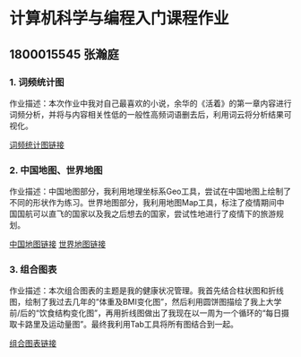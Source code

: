 # 计算机科学与编程入门课程作业
## 1800015545 张瀚庭
### 1. 词频统计图

作业描述：本次作业中我对自己最喜欢的小说，余华的《活着》的第一章内容进行词频分析，并将与内容相关性低的一般性高频词语删去后，利用词云将分析结果可视化。

[词频统计图链接](https://github.com/Hankform/Changhanting.github.io/blob/main/%E6%B4%BB%E7%9D%80%E7%AC%AC%E4%B8%80%E7%AB%A0%20%E8%AF%8D%E4%BA%91.html)

### 2. 中国地图、世界地图

作业描述：中国地图部分，我利用地理坐标系Geo工具，尝试在中国地图上绘制了不同的形状作为练习。世界地图部分，我利用地图Map工具，标注了疫情期间中国国航可以直飞的国家以及我之后想去的国家，尝试性地进行了疫情下的旅游规划。

[中国地图链接](https://github.com/Hankform/Changhanting.github.io/blob/main/%E5%9B%BD%E5%86%85%E5%9C%B0%E7%90%86%E5%9D%90%E6%A0%87%E7%B3%BB-%E5%BD%A2%E7%8A%B6%E7%BB%83%E4%B9%A0.html)
[世界地图链接](https://github.com/Hankform/Changhanting.github.io/blob/main/%E7%96%AB%E6%83%85%E6%9C%9F%E9%97%B4%E6%97%85%E6%B8%B8%E8%A7%84%E5%88%92.html)

### 3. 组合图表

作业描述：本次组合图表的主题是我的健康状况管理。我首先结合柱状图和折线图，绘制了我过去几年的“体重及BMI变化图”，然后利用圆饼图描绘了我上大学前/后的“饮食结构变化图”，再用折线图做出了我现在以一周为一个循环的“每日摄取卡路里及运动量图”。最终我利用Tab工具将所有图结合到一起。

[组合图表链接](https://github.com/Hankform/Changhanting.github.io/blob/main/%E5%81%A5%E5%BA%B7%E7%AE%A1%E7%90%86.html)
